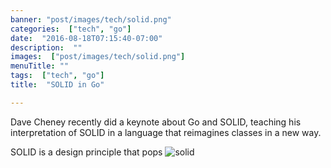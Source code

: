 ```yaml
---
banner: "post/images/tech/solid.png"
categories:  ["tech", "go"]
date:  "2016-08-18T07:15:40-07:00"
description:  ""
images:  ["post/images/tech/solid.png"]
menuTitle: ""
tags:  ["tech", "go"]
title:  "SOLID in Go"

---
```

Dave Cheney recently did a keynote about Go and SOLID, teaching his interpretation of SOLID in a language that reimagines classes in a new way.
<!--more-->
SOLID is a design principle that pops 
![solid](/post/images/tech/solid.png)
